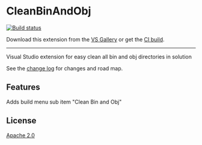 # CleanBinAndObj

[![Build status](https://ci.appveyor.com/api/projects/status/7m7l4vc5nch03hb9?svg=true)](https://ci.appveyor.com/project/aldobrynin/cleanbinandobj)

<!-- Update the VS Gallery link after you upload the VSIX-->
Download this extension from the [VS Gallery](https://visualstudiogallery.msdn.microsoft.com/[GuidFromGallery])
or get the [CI build](http://vsixgallery.com/extension/CleanBinAndObj.1feecc71-ac82-4552-9efb-aaf691caa6ef/).

---------------------------------------

Visual Studio extension for easy clean all bin and obj directories in solution


See the [change log](CHANGELOG.md) for changes and road map.

## Features

Adds build menu sub item "Clean Bin and Obj"


## License
[Apache 2.0](LICENSE)